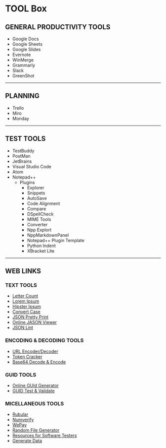 # TOOL Box

## GENERAL PRODUCTIVITY TOOLS
* Google Docs
* Google Sheets
* Google Slides
* Evernote
* WinMerge
* Grammarly
* Slack
* GreenShot

---

## PLANNING
* Trello
* Miro
* Monday

---

## TEST TOOLS
* TestBuddy
* PostMan
* JetBrains
* Visual Studio Code
* Atom
* Notepad++
	* Plugins
		* Explorer
		* Snippets
		* AutoSave
		* Code Alignment
		* Compare
		* DSpellCheck
		* MIME Tools
		* Converter
		* Npp Explort
		* NppMarkdownPanel
		* Notepad++ Plugin Template
		* Python Indent
		* XBracket Lite

---

## WEB LINKS
### TEXT TOOLS

* [Letter Count](https://www.lettercount.com/)
* [Lorem Ipsum](http://www.loremipsum.de/index_e.html)
* [Hipster Ipsum](https://hipsum.co/)
* [Convert Case](https://convertcase.net/)
* [JSON Pretty Print](http://jsonprettyprint.com/)
* [Online JASON Viewer](http://jsonviewer.stack.hu/)
* [JSON Lint](https://jsonlint.com/)

### ENCODING & DECODING TOOLS

* [URL Encoder/Decoder](https://meyerweb.com/eric/tools/dencoder/)
* [Token Cracker](https://jwt.io/)
* [Base64 Decode & Encode](https://www.base64decode.org/)

### GUID TOOLS

* [Online GUId Generator](https://www.guidgenerator.com/)
* [GUID Test & Validate](http://guid.us/Test/GUID)

### MICELLANEOUS TOOLS
* [Rubular](https://rubular.com/r/bsCRGzMcYE)
* [Numverify](https://numverify.com/)
* [WePay](https://developer.wepay.com/docs/articles/testing)
* [Random File Generator](https://pinetools.com/random-file-generator)
* [Resources for Software Testers](https://www.ministryoftesting.com/dojo/series/resources)
* [Generate Data](http://generatedata.com/)
